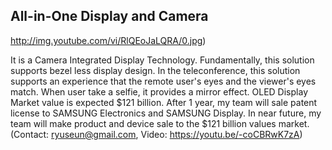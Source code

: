 ## All-in-One Display and Camera

http://img.youtube.com/vi/RlQEoJaLQRA/0.jpg)



It is a Camera Integrated Display Technology.
Fundamentally, this solution supports bezel less display design. In the teleconference, this solution supports an experience that the remote user's eyes and the viewer's eyes match. When user take a selfie, it provides a mirror effect.
OLED Display Market value is expected $121 billion. 
After 1 year, my team will sale patent license to SAMSUNG Electronics and SAMSUNG Display. In near future, my team will make product and device sale to the $121 billion values market.
(Contact: ryuseun@gmail.com, Video:  https://youtu.be/-coCBRwK7zA)

